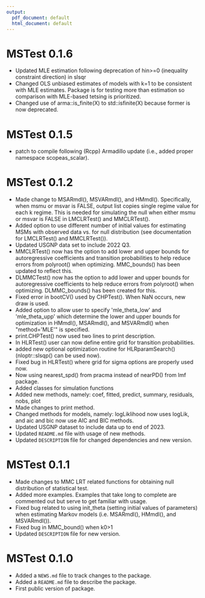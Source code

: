 ```yaml
---
output:
  pdf_document: default
  html_document: default
---
```

# MSTest 0.1.6
* Updated MLE estimation following deprecation of hin>=0 (inequality constraint direction) in slsqr
* Changed OLS unbiased estimates of models with k=1 to be consistent with MLE estimates. Package is for testing more than estimation so comparison with MLE-based tetsing is prioritized. 
* Changed use of arma::is_finite(X) to std::isfinite(X) because former is now deprecated.


# MSTest 0.1.5
* patch to compile following (Rcpp) Armadillo update (i.e., added proper namespace scopeas_scalar).


# MSTest 0.1.2
* Made change to MSARmdl(), MSVARmdl(), and HMmdl(). Specifically, when msmu or msvar is FALSE, output list copies single regime value for each k regime. This is needed for simulating the null when either msmu or msvar is FALSE in LMCLRTest() and MMCLRTest().
* Added option to use different number of initial values for estimating MSMs with observed data vs. for null distribution (see documentation for LMCLRTest() and MMCLRTest()).
* Updated USGNP data set to include 2022 Q3.
* MMCLRTest() now has the option to add lower and upper bounds for autoregressive coefficients and transition probabilities to help reduce errors from polyroot() when optimizing. MMC_bounds() has been updated to reflect this. 
* DLMMCTest() now has the option to add lower and upper bounds for autoregressive coefficients to help reduce errors from polyroot() when optimizing. DLMMC_bounds() has been created for this. 
* Fixed error in bootCV() used by CHPTest(). When NaN occurs, new draw is used. 
* Added option to allow user to specify 'mle_theta_low' and 'mle_theta_upp' which determine the lower and upper bounds for optimization in HMmdl(), MSARmdl(), and MSVARmdl() when "method='MLE'" is specified.
* print.CHPTest() now used two lines to print description.
* In HLRTest() user can now define entire grid for transition probabilities. 
* added new optional optimization routine for HLRparamSearch() (nloptr::slsqp() can be used now).
* Fixed bug in HLRTest() where grid for sigma options are properly used now. 
* Now using nearest_spd() from pracma instead of nearPD() from lmf package.
* Added classes for simulation functions
* Added new methods, namely: coef, fitted, predict, summary, residuals, nobs, plot
* Made changes to print method.  
* Changed methods for models, namely: logLiklihood now uses logLik, and aic and bic now use AIC and BIC methods.
* Updated USGNP dataset to include data up to end of 2023.  
* Updated `README.md` file  with usage of new methods.
* Updated `DESCRIPTION` file for changed dependencies and new version.

# MSTest 0.1.1

* Made changes to MMC LRT related functions for obtaining null distribution of statistical test.
* Added more examples. Examples that take long to complete are commented out but serve to get familiar with usage. 
* Fixed bug related to using init_theta (setting initial values of parameters) when estimating Markov models (i.e. MSARmdl(), HMmdl(), and MSVARmdl()). 
* Fixed bug in MMC_bound() when k0>1
* Updated `DESCRIPTION` file for new version.

# MSTest 0.1.0

* Added a `NEWS.md` file to track changes to the package.
* Added a `README.md` file to describe the package.
* First public version of package.
